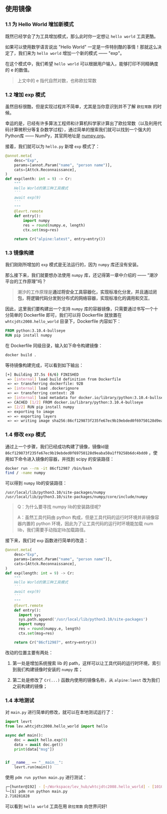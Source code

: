 ## 使用镜像

### 1.1 为 Hello World 增加新模式

既然已经学会了为工具增加模式，那么此时你一定想让 `hello world` 工具更酷。

如果可以使用数学语言说出 "Hello World" 一定是一件特别酷的事情！那就这么决定了，我们来为 `hello world` 增加一个新的模式 —— "exp"。

在这个模式中，我们希望 `hello world` 可以根据用户输入，能够打印不同精确度的 e 的数值。

> 上文中的 e 指代自然对数，也称欧拉常数

### 1.2 增加 exp 模式
虽然目标很酷，但是实现过程并不简单，尤其是当你意识到并不了解 `欧拉常数` 的时候。

幸运的是，已经有许多算法工程师和计算机科学家计算出了欧拉常数（以及利用代码计算微积分等复杂数学过程），通过简单的搜索我们就可以找到一个强大的Python库 —— NumPy，其官网地址是 [numpy.org](https://numpy.org/)。

接着，我们就可以为 `hello.py` 新增 `exp` 模式了：

```python
@annot.meta(
    desc="Exp",
    params=[annot.Param("name", "person name")],
    cats=[Attck.Reconnaissance],
)
def exp(lenth: int = 9) -> Cr:
    """
    Hello World的第三种工具模式
    ```
    await exp(9)
    ```
    """
    @levrt.remote
    def entry():
        import numpy
        res = round(numpy.e, length)
        ctx.set(msg=res)

    return Cr("alpine:latest", entry=entry())
```

### 1.3 镜像构建

我们刚刚所增加的 `exp` 模式是无法运行的，因为 `numpy` 库还没有安装。

那么接下来，我们就要想办法使用 `numpy` 库，还记得第一章中介绍的 —— “潮汐平台的工作原理”吗？

> 潮汐的工作原理是**通过将安全工具容器化，实现标准化分发，并且通过闭包，将逻辑代码分发到分布式的网络容器，实现标准化的调用和交互**。

因此，这里我们要构建出一个支持 `numpy` 库的容器镜像，只需要通过书写一个十分简单的 Dockerfile 即可，我们可以将 Dockerfile 就放置在 `whtcjdtc2008.hello_world` 目录下，Dockerfile 内容如下：

```Dockerfile
FROM python:3.10.4-bullseye
RUN pip install numpy
```

在 Dockerfile 同级目录，输入如下命令构建镜像：

```bash
docker build .
```

等待镜像构建完成，可以看到如下输出：

```bash
[+] Building 37.5s (6/6) FINISHED
 => [internal] load build definition from Dockerfile                                           0.1s
 => => transferring dockerfile: 92B                                                            0.0s
 => [internal] load .dockerignore                                                              0.0s
 => => transferring context: 2B                                                                0.0s
 => [internal] load metadata for docker.io/library/python:3.10.4-bullseye                      0.0s
 => CACHED [1/2] FROM docker.io/library/python:3.10.4-bullseye                                 0.0s
 => [2/2] RUN pip install numpy                                                               35.3s
 => exporting to image                                                                         2.0s
 => => exporting layers                                                                        1.9s
 => => writing image sha256:86cf129873f235fe67ec9b19ebded0f69750128d9eaba50a1ff9258b6dc4bdd0   0.0s
```

### 1.4 修改 exp 模式

通过上一个步骤，我们已经成功构建了镜像，镜像id是 `86cf129873f235fe67ec9b19ebded0f69750128d9eaba50a1ff9258b6dc4bdd0` ，使用如下命令进入镜像的容器，并找到 scipy 的安装路径：

```bash
docker run --rm -it 86cf12987 /bin/bash
find / -name numpy
```

可以得到 `numpy` lib的安装路径：

```
/usr/local/lib/python3.10/site-packages/numpy
/usr/local/lib/python3.10/site-packages/numpy/core/include/numpy
```

> Q：为什么要寻找 numpy lib的安装路径呢?
>
> A：虽然工具代码由 python 构成，但是工具代码的运行时环境并非镜像容器内置的 python 环境，因此为了让工具代码的运行时环境能加载 num lib，我们需要手动指定lib加载路径。

接下来，我们对 `exp` 函数进行简单的改造：

```python
@annot.meta(
    desc="Exp",
    params=[annot.Param("name", "person name")],
    cats=[Attck.Reconnaissance],
)
def exp(length: int = 9) -> Cr:
    """
    Hello World的第三种工具模式
    ```
    await exp(9)
    ```
    """
    @levrt.remote
    def entry():
      import sys
      sys.path.append('/usr/local/lib/python3.10/site-packages')
      import numpy
      res = round(numpy.e, length)
      ctx.set(msg=res)

    return Cr("86cf12987", entry=entry())
```

改动的位置主要有两处：

1. 第一处是增加系统搜索 lib 的 path，这样可以让工具代码的运行时环境，索引到我们构建镜像时安装的 `numpy` 库；

2. 第二处是修改了 `Cr(...)` 函数内使用的镜像名称，从 `alpine:laest` 改为我们之前构建的镜像；

### 1.4 本地测试

对 `main.py` 进行简单的修改，就可以在本地测试运行了：

```python
import levrt
from lev.whtcjdtc2008.hello_world import hello

async def main():
    doc = await hello.exp(9)
    data = await doc.get()
    print(data["msg"])


if __name__ == "__main__":
    levrt.run(main())
```

使用 `pdm run python main.py` 进行测试：

```bash
┌─[hunter@192] - [~/Workspace/lev_hub/whtcjdtc2008.hello_world] - [10108]
└─[$] pdm run python main.py                                                             [21:42:47]
2.718281828
```

可以看到 `hello world` 工具在用 `欧拉常数` 向世界问好!

